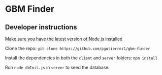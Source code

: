 # GBM Finder
## Developer instructions

[Make sure you have the latest version of Node.js installed](https://nodejs.org/)

Clone the repo: `git clone https://github.com/pgutierrez1/gbm-finder`

Install the dependencies in both the `client` and `server` folders: `npm install`

Run `node dbInit.js` in `server` to seed the database.
